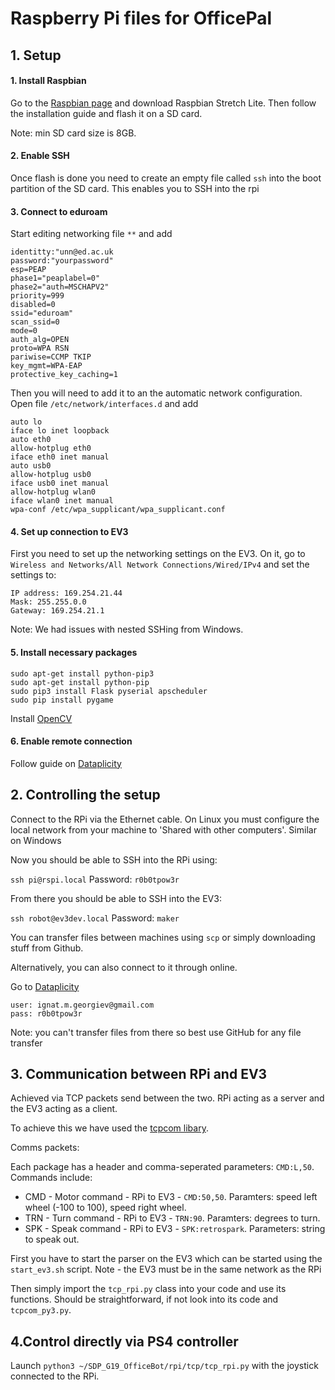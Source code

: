 # Raspberry Pi files for OfficePal

## 1. Setup

#### 1. Install Raspbian

Go to the [Raspbian page](https://www.raspberrypi.org/downloads/raspbian/) and download Raspbian Stretch Lite. Then follow the installation guide and flash it on a SD card.

Note: min SD card size is 8GB.

#### 2. Enable SSH

Once flash is done you need to create an empty file called `ssh` into the boot partition of the SD card. This enables you to SSH into the rpi

#### 3. Connect to eduroam

Start editing networking file `**` and add

```
identitty:"unn@ed.ac.uk
password:"yourpassword"
esp=PEAP
phase1="peaplabel=0"
phase2="auth=MSCHAPV2"
priority=999
disabled=0
ssid="eduroam"
scan_ssid=0
mode=0
auth_alg=OPEN
proto=WPA RSN
pariwise=CCMP TKIP
key_mgmt=WPA-EAP
protective_key_caching=1
```


Then you will need to add it to an the automatic network configuration. Open file `/etc/network/interfaces.d` and add

```
auto lo
iface lo inet loopback
auto eth0
allow-hotplug eth0
iface eth0 inet manual
auto usb0
allow-hotplug usb0
iface usb0 inet manual
allow-hotplug wlan0
iface wlan0 inet manual
wpa-conf /etc/wpa_supplicant/wpa_supplicant.conf
```


#### 4. Set up connection to EV3
First you need to set up the networking settings on the EV3. On it, go to `Wireless and Networks/All Network Connections/Wired/IPv4` and set the settings to:
```
IP address: 169.254.21.44
Mask: 255.255.0.0
Gateway: 169.254.21.1
```

Note: We had issues with nested SSHing from Windows.

#### 5. Install necessary packages
```
sudo apt-get install python-pip3
sudo apt-get install python-pip
sudo pip3 install Flask pyserial apscheduler
sudo pip install pygame
```

Install [OpenCV](https://gist.github.com/willprice/c216fcbeba8d14ad1138)

#### 6. Enable remote connection
Follow guide on [Dataplicity](https://www.dataplicity.com/)


## 2. Controlling the setup

Connect to the RPi via the Ethernet cable. On Linux you must configure the local network from your machine to 'Shared with other computers'. Similar on Windows

Now you should be able to SSH into the RPi using:


`ssh pi@rspi.local` Password: `r0b0tpow3r`


From there you should be able to SSH into the EV3:


`ssh robot@ev3dev.local`
Password: `maker`


You can transfer files between machines using `scp` or simply downloading stuff from Github.


Alternatively, you can also connect to it through online.

Go to [Dataplicity](https://www.dataplicity.com/)
```
user: ignat.m.georgiev@gmail.com
pass: r0b0tpow3r
```

Note: you can't transfer files from there so best use GitHub for any file transfer

## 3. Communication between RPi and EV3
Achieved via TCP packets send between the two. RPi acting as a server and the EV3 acting as a client.

To achieve this we have used the [tcpcom libary](http://www.aplu.ch/home/apluhomex.jsp?site=164).

Comms packets:

Each package has a header and comma-seperated parameters: `CMD:L,50`. Commands include:
- CMD - Motor command -  RPi to EV3 - `CMD:50,50`. Paramters: speed left wheel (-100 to 100), speed right wheel.
- TRN - Turn command - RPi to EV3 - `TRN:90`. Paramters: degrees to turn.
- SPK - Speak command - RPi to EV3 - `SPK:retrospark`. Parameters: string to speak out.

First you have to start the parser on the EV3 which can be started using the `start_ev3.sh` script. Note - the EV3 must be in the same network as the RPi

Then simply import the `tcp_rpi.py` class into your code and use its functions. Should be straightforward, if not look into its code and `tcpcom_py3.py`.


## 4.Control directly via PS4 controller
Launch `python3 ~/SDP_G19_OfficeBot/rpi/tcp/tcp_rpi.py` with the joystick connected to the RPi.

